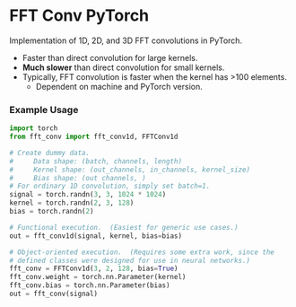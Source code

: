 # FFT Conv PyTorch

Implementation of 1D, 2D, and 3D FFT convolutions in PyTorch.  
* Faster than direct convolution for large kernels.
* **Much slower** than direct convolution for small kernels.
* Typically, FFT convolution is faster when the kernel has >100 elements.
    * Dependent on machine and PyTorch version.


### Example Usage

```python
import torch
from fft_conv import fft_conv1d, FFTConv1d

# Create dummy data.  
#     Data shape: (batch, channels, length)
#     Kernel shape: (out_channels, in_channels, kernel_size)
#     Bias shape: (out channels, )
# For ordinary 1D convolution, simply set batch=1.
signal = torch.randn(3, 3, 1024 * 1024)
kernel = torch.randn(2, 3, 128)
bias = torch.randn(2)

# Functional execution.  (Easiest for generic use cases.)
out = fft_conv1d(signal, kernel, bias=bias)

# Object-oriented execution.  (Requires some extra work, since the 
# defined classes were designed for use in neural networks.)
fft_conv = FFTConv1d(3, 2, 128, bias=True)
fft_conv.weight = torch.nn.Parameter(kernel)
fft_conv.bias = torch.nn.Parameter(bias)
out = fft_conv(signal)
```